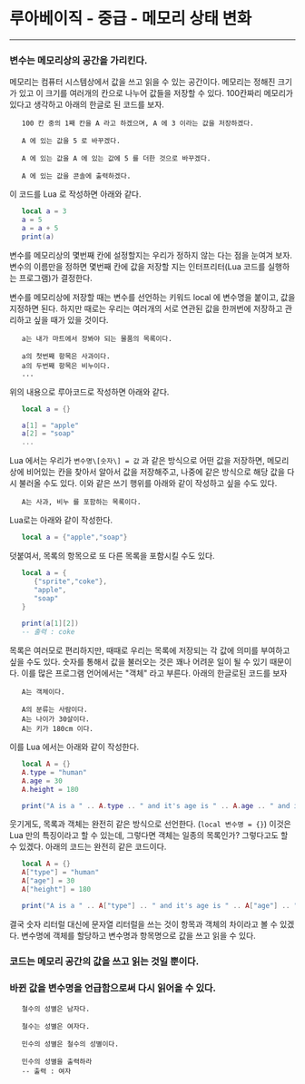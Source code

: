 # 루아베이직 - 중급 - 메모리 상태 변화
-----

### 변수는 메모리상의 공간을 가리킨다. 
   
   메모리는 컴퓨터 시스템상에서 값을 쓰고 읽을 수 있는 공간이다. 메모리는 정해진 크기가 있고 이 크기를 여러개의 칸으로 나누어 값들을 저장할 수 있다. 
   100칸짜리 메모리가 있다고 생각하고 아래의 한글로 된 코드를 보자.
   
   ```
      100 칸 중의 1째 칸을 A 라고 하겠으며, A 에 3 이라는 값을 저장하겠다. 

      A 에 있는 값을 5 로 바꾸겠다. 

      A 에 있는 값을 A 에 있는 값에 5 를 더한 것으로 바꾸겠다. 

      A 에 있는 값을 콘솔에 출력하겠다. 
   ```

   이 코드를 Lua 로 작성하면 아래와 같다. 

   ```lua 
      local a = 3
      a = 5
      a = a + 5
      print(a)
   ```

   변수를 메모리상의 몇번째 칸에 설정할지는 우리가 정하지 않는 다는 점을 눈여겨 보자. 변수의 이름만을 정하면 몇번째 칸에 값을 저장할 지는 인터프리터(Lua 코드를 실행하는 프로그램)가 결정한다. 

   변수를 메모리상에 저장할 때는 변수를 선언하는 키워드 local 에 변수명을 붙이고, 값을 지정하면 된다. 하지만 때로는 우리는 여러개의 서로 연관된 값을 한꺼번에 저장하고 관리하고 싶을 때가 있을 것이다. 

   ``` 
      a는 내가 마트에서 장봐야 되는 물품의 목록이다. 

      a의 첫번째 항목은 사과이다. 
      a의 두번째 항목은 비누이다. 
      ... 
   ```
   위의 내용으로 루아코드로 작성하면 아래와 같다. 
   
   ```lua 
      local a = {}

      a[1] = "apple"
      a[2] = "soap"
      ...
   ```
   Lua 에서는 우리가 `변수명\[숫자\] = 값` 과 같은 방식으로 어떤 값을 저장하면, 메모리 상에 비어있는 칸을 찾아서 알아서 값을 저장해주고, 나중에 같은 방식으로 해당 값을 다시 불러올 수도 있다. 이와 같은 쓰기 행위를 아래와 같이 작성하고 싶을 수도 있다. 
   ```
      A는 사과, 비누 를 포함하는 목록이다. 
   ```
   Lua로는 아래와 같이 작성한다. 
   ```lua 
      local a = {"apple","soap"}
   ```
   덧붙여서, 목록의 항목으로 또 다른 목록을 포함시킬 수도 있다. 
   ```lua 
      local a = {
         {"sprite","coke"},
         "apple",
         "soap"
      }
      
      print(a[1][2])
      -- 출력 : coke
   ```  
   목록은 여러모로 편리하지만, 때때로 우리는 목록에 저장되는 각 값에 의미를 부여하고 싶을 수도 있다. 숫자를 통해서 값을 불러오는 것은 꽤나 어려운 일이 될 수 있기 때문이다. 이를 많은 프로그램 언어에서는 "객체" 라고 부른다. 아래의 한글로된 코드를 보자 
   ```
      A는 객체이다. 

      A의 분류는 사람이다. 
      A는 나이가 30살이다. 
      A는 키가 180cm 이다.  
   ``` 
   이를 Lua 에서는 아래와 같이 작성한다. 
   ```lua
      local A = {}
      A.type = "human"
      A.age = 30
      A.height = 180

      print("A is a " .. A.type .. " and it's age is " .. A.age .. " and it is " .. A.height .. "cm tall")
   ```
   웃기게도, 목록과 객체는 완전히 같은 방식으로 선언한다. \(`local 변수명 = {}`\)
   이것은 Lua 만의 특징이라고 할 수 있는데, 그렇다면 객체는 일종의 목록인가? 그렇다고도 할 수 있겠다. 아래의 코드는 완전히 같은 코드이다. 
   ```lua
      local A = {}
      A["type"] = "human"
      A["age"] = 30
      A["height"] = 180

      print("A is a " .. A["type"] .. " and it's age is " .. A["age"] .. " and it is " .. A["height"] .. "cm tall")
   ```
   결국 숫자 리터럴 대신에 문자열 리터럴을 쓰는 것이 항목과 객체의 차이라고 볼 수 있겠다. 변수명에 객체를 할당하고 변수명과 항목명으로 값을 쓰고 읽을 수 있다. 

### 코드는 메모리 공간의 값을 쓰고 읽는 것일 뿐이다.  

   



### 바뀐 값을 변수명을 언급함으로써 다시 읽어올 수 있다.

   ```
      철수의 성별은 남자다. 

      철수는 성별은 여자다. 

      민수의 성별은 철수의 성별이다. 

      민수의 성별을 출력하라 
      -- 출력 : 여자 
   ```

